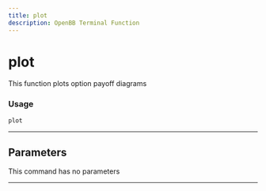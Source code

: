 ```yaml
---
title: plot
description: OpenBB Terminal Function
---
```


# plot

This function plots option payoff diagrams

### Usage

```python
plot
```

---

## Parameters

This command has no parameters


---
